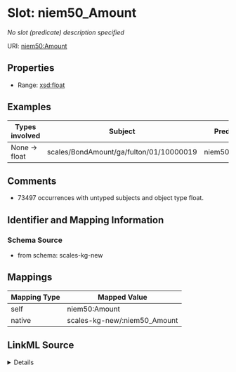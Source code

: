 

# Slot: niem50_Amount


_No slot (predicate) description specified_





URI: [niem50:Amount](http://release.niem.gov/niem/niem-core/5.0/Amount)



<!-- no inheritance hierarchy -->








## Properties

* Range: [xsd:float](http://www.w3.org/2001/XMLSchema#float)






## Examples

| Types involved | Subject | Predicate | Object |
| --- | --- | --- | --- |
| None → float | scales/BondAmount/ga/fulton/01/10000019 | niem50:Amount | 300.0 |


## Comments

* 73497 occurrences with untyped subjects and object type float.

## Identifier and Mapping Information







### Schema Source


* from schema: scales-kg-new




## Mappings

| Mapping Type | Mapped Value |
| ---  | ---  |
| self | niem50:Amount |
| native | scales-kg-new/:niem50_Amount |




## LinkML Source

<details>

```yaml
name: niem50_Amount
description: No slot (predicate) description specified
comments:
- 73497 occurrences with untyped subjects and object type float.
examples:
- description: None → float
  object:
    example_object: '300.0'
    example_object_type: float
    example_predicate: niem50:Amount
    example_subject: scales/BondAmount/ga/fulton/01/10000019
    example_subject_type: None
from_schema: scales-kg-new
rank: 1000
slot_uri: niem50:Amount
alias: niem50_Amount
range: float

```
</details>